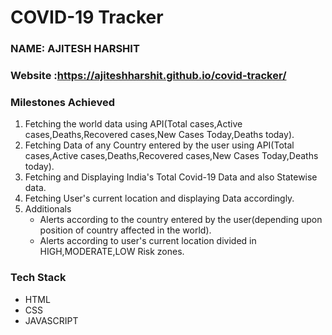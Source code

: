 # COVID-19 Tracker
### NAME: AJITESH HARSHIT
### Website :https://ajiteshharshit.github.io/covid-tracker/
### Milestones Achieved
1. Fetching the world data using API(Total cases,Active cases,Deaths,Recovered cases,New Cases Today,Deaths today).
2. Fetching Data of any Country entered by the user using API(Total cases,Active cases,Deaths,Recovered cases,New Cases Today,Deaths today).
3. Fetching and Displaying India's Total Covid-19 Data and also Statewise data.
4. Fetching User's current location and displaying Data accordingly.
5. Additionals
   - Alerts according to the country entered by the user(depending upon position of country affected in the world).
   - Alerts according to user's current location divided in HIGH,MODERATE,LOW Risk zones.
### Tech Stack 
- HTML
- CSS
- JAVASCRIPT
